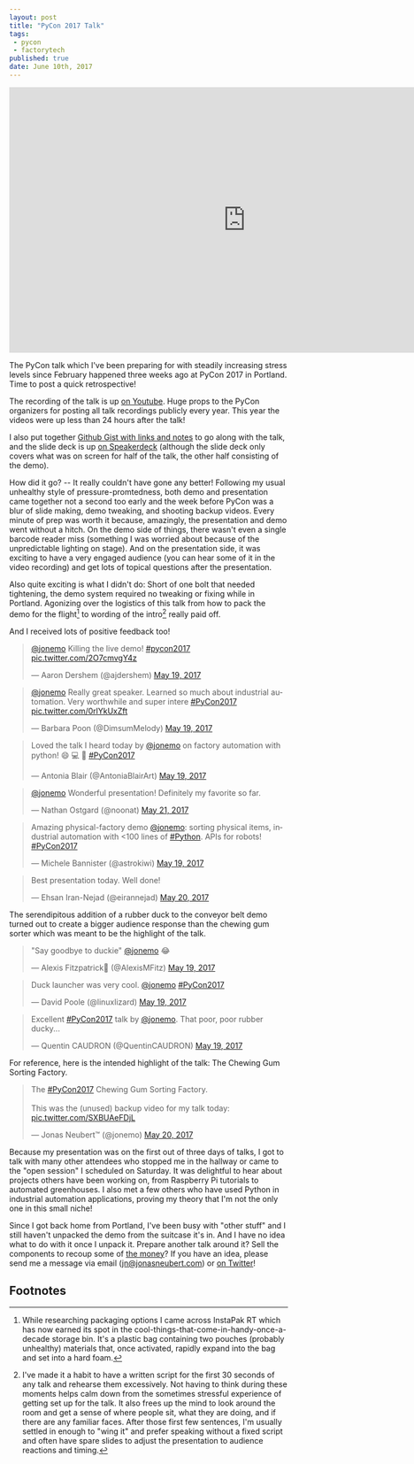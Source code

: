 ```yaml
---
layout: post
title: "PyCon 2017 Talk"
tags:
 - pycon
 - factorytech
published: true
date: June 10th, 2017
---
```


<iframe width="853" height="480" src="https://www.youtube-nocookie.com/embed/cEyVfiix1Lw?rel=0" frameborder="0" allowfullscreen></iframe>


The PyCon talk which I've been preparing for with steadily increasing stress levels since February happened three weeks ago at PyCon 2017 in Portland. Time to post a quick retrospective!

The recording of the talk is up [on Youtube](https://www.youtube.com/watch?v=cEyVfiix1Lw). Huge props to the PyCon organizers for posting all talk recordings publicly every year. This year the videos were up less than 24 hours after the talk!

I also put together [Github Gist with links and notes](https://gist.github.com/jonemo/b276f6fb1d5b189ffbcae3569b999b36#file-presentation-md) to go along with the talk, and the slide deck is up [on Speakerdeck](https://speakerdeck.com/jonemo/factory-automation-with-python-pycon-2017) (although the slide deck only covers what was on screen for half of the talk, the other half consisting of the demo).

How did it go? -- It really couldn't have gone any better! Following my usual unhealthy style of pressure-promtedness, both demo and presentation came together not a second too early and the week before PyCon was a blur of slide making, demo tweaking, and shooting backup videos. Every minute of prep was worth it because, amazingly, the presentation and demo went without a hitch. On the demo side of things, there wasn't even a single barcode reader miss (something I was worried about because of the unpredictable lighting on stage). And on the presentation side, it was exciting to have a very engaged audience (you can hear some of it in the video recording) and get lots of topical questions after the presentation.

Also quite exciting is what I didn't do: Short of one bolt that needed tightening, the demo system required no tweaking or fixing while in Portland. Agonizing over the logistics of this talk from how to pack the demo for the flight[^1] to wording of the intro[^2] really paid off.

And I received lots of positive feedback too!

<blockquote class="twitter-tweet" data-lang="en"><p lang="en" dir="ltr"><a href="https://twitter.com/jonemo">@jonemo</a> Killing the live demo!  <a href="https://twitter.com/hashtag/pycon2017?src=hash">#pycon2017</a> <a href="https://t.co/2O7cmvgY4z">pic.twitter.com/2O7cmvgY4z</a></p>&mdash; Aaron Dershem (@ajdershem) <a href="https://twitter.com/ajdershem/status/865687784706547712">May 19, 2017</a></blockquote>
<script async src="//platform.twitter.com/widgets.js" charset="utf-8"></script>

<blockquote class="twitter-tweet" data-lang="en"><p lang="en" dir="ltr"><a href="https://twitter.com/jonemo">@jonemo</a> Really great speaker. Learned so much about industrial automation. Very worthwhile and super intere <a href="https://twitter.com/hashtag/PyCon2017?src=hash">#PyCon2017</a> <a href="https://t.co/0rlYkUxZft">pic.twitter.com/0rlYkUxZft</a></p>&mdash; Barbara Poon (@DimsumMelody) <a href="https://twitter.com/DimsumMelody/status/865689275559329792">May 19, 2017</a></blockquote>
<script async src="//platform.twitter.com/widgets.js" charset="utf-8"></script>

<blockquote class="twitter-tweet" data-lang="en"><p lang="en" dir="ltr">Loved the talk I heard today by <a href="https://twitter.com/jonemo">@jonemo</a> on factory automation with python! 😄 💻 👾 <a href="https://twitter.com/hashtag/PyCon2017?src=hash">#PyCon2017</a></p>&mdash; Antonia Blair (@AntoniaBlairArt) <a href="https://twitter.com/AntoniaBlairArt/status/865717508883349504">May 19, 2017</a></blockquote>
<script async src="//platform.twitter.com/widgets.js" charset="utf-8"></script>

<blockquote class="twitter-tweet" data-lang="en"><p lang="en" dir="ltr"><a href="https://twitter.com/jonemo">@jonemo</a> Wonderful presentation! Definitely my favorite so far.</p>&mdash; Nathan Ostgard (@noonat) <a href="https://twitter.com/noonat/status/866307437590003712">May 21, 2017</a></blockquote>
<script async src="//platform.twitter.com/widgets.js" charset="utf-8"></script>

<blockquote class="twitter-tweet" data-lang="en"><p lang="en" dir="ltr">Amazing physical-factory demo <a href="https://twitter.com/jonemo">@jonemo</a>: sorting physical items, industrial automation with &lt;100 lines of <a href="https://twitter.com/hashtag/Python?src=hash">#Python</a>. APIs for robots! <a href="https://twitter.com/hashtag/PyCon2017?src=hash">#PyCon2017</a></p>&mdash; Michele Bannister (@astrokiwi) <a href="https://twitter.com/astrokiwi/status/865688768707125248">May 19, 2017</a></blockquote>
<script async src="//platform.twitter.com/widgets.js" charset="utf-8"></script>

<blockquote class="twitter-tweet" data-conversation="none" data-lang="en"><p lang="en" dir="ltr">Best presentation today. Well done!</p>&mdash; Ehsan Iran-Nejad (@eirannejad) <a href="https://twitter.com/eirannejad/status/865801100879724545">May 20, 2017</a></blockquote>
<script async src="//platform.twitter.com/widgets.js" charset="utf-8"></script>

The serendipitous addition of a rubber duck to the conveyor belt demo turned out to create a bigger audience response than the chewing gum sorter which was meant to be the highlight of the talk.

<blockquote class="twitter-tweet" data-conversation="none" data-lang="en"><p lang="en" dir="ltr">&quot;Say goodbye to duckie&quot; <a href="https://twitter.com/jonemo">@jonemo</a> 😂</p>&mdash; Alexis Fitzpatrick🦄 (@AlexisMFitz) <a href="https://twitter.com/AlexisMFitz/status/865687073671397376">May 19, 2017</a></blockquote>
<script async src="//platform.twitter.com/widgets.js" charset="utf-8"></script>

<blockquote class="twitter-tweet" data-lang="en"><p lang="en" dir="ltr">Duck launcher was very cool. <a href="https://twitter.com/jonemo">@jonemo</a> <a href="https://twitter.com/hashtag/PyCon2017?src=hash">#PyCon2017</a></p>&mdash; David Poole (@linuxlizard) <a href="https://twitter.com/linuxlizard/status/865689296010788864">May 19, 2017</a></blockquote>
<script async src="//platform.twitter.com/widgets.js" charset="utf-8"></script>

<blockquote class="twitter-tweet" data-lang="en"><p lang="en" dir="ltr">Excellent <a href="https://twitter.com/hashtag/PyCon2017?src=hash">#PyCon2017</a> talk by <a href="https://twitter.com/jonemo">@jonemo</a>. That poor, poor rubber ducky...</p>&mdash; Quentin CAUDRON (@QuentinCAUDRON) <a href="https://twitter.com/QuentinCAUDRON/status/865690794816028672">May 19, 2017</a></blockquote>
<script async src="//platform.twitter.com/widgets.js" charset="utf-8"></script>

For reference, here is the intended highlight of the talk: The Chewing Gum Sorting Factory.

<blockquote class="twitter-tweet" data-lang="en"><p lang="en" dir="ltr">The <a href="https://twitter.com/hashtag/PyCon2017?src=hash">#PyCon2017</a> Chewing Gum Sorting Factory.<br><br>This was the (unused) backup video for my talk today: <a href="https://t.co/SXBUAeFDjL">pic.twitter.com/SXBUAeFDjL</a></p>&mdash; Jonas Neubert™ (@jonemo) <a href="https://twitter.com/jonemo/status/865800342352662529">May 20, 2017</a></blockquote>
<script async src="//platform.twitter.com/widgets.js" charset="utf-8"></script>

Because my presentation was on the first out of three days of talks, I got to talk with many other attendees who stopped me in the hallway or came to the "open session" I scheduled on Saturday. It was delightful to hear about projects others have been working on, from Raspberry Pi tutorials to automated greenhouses. I also met a few others who have used Python in industrial automation applications, proving my theory that I'm not the only one in this small niche!

Since I got back home from Portland, I've been busy with "other stuff" and I still haven't unpacked the demo from the suitcase it's in. And I have no idea what to do with it once I unpack it. Prepare another talk around it? Sell the components to recoup some of [the money](http://jonemo.github.io/neubertify/2017/03/13/whats-in-a-robotics-demo/#budget)? If you have an idea, please send me a message via email ([jn@jonasneubert.com](mailto://jn@jonasneubert.com)) or [on Twitter](https://twitter.com/jonemo)!


## Footnotes

[^1]: While researching packaging options I came across InstaPak RT which has now earned its spot in the cool-things-that-come-in-handy-once-a-decade storage bin. It's a plastic bag containing two pouches (probably unhealthy) materials that, once activated, rapidly expand into the bag and set into a hard foam.
[^2]: I've made it a habit to have a written script for the first 30 seconds of any talk and rehearse them excessively. Not having to think during these moments helps calm down from the sometimes stressful experience of getting set up for the talk. It also frees up the mind to look around the room and get a sense of where people sit, what they are doing, and if there are any familiar faces. After those first few sentences, I'm usually settled in enough to "wing it" and prefer speaking without a fixed script and often have spare slides to adjust the presentation to audience reactions and timing.

